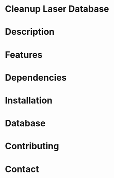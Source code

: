 # Cleanup Laser Database
# Description
# Features
# Dependencies
# Installation
# Database
# Contributing
# Contact
